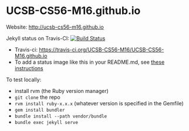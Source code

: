 # UCSB-CS56-M16.github.io

Website: http://ucsb-cs56-m16.github.io

Jekyll status on Travis-CI: [![Build Status](https://travis-ci.org/UCSB-CS56-M16/UCSB-CS56-M16.github.io.svg?branch=master)](https://travis-ci.org/UCSB-CS56-M16/UCSB-CS56-M16.github.io)
* Travis-ci: https://travis-ci.org/UCSB-CS56-M16/UCSB-CS56-M16.github.io
* To add a status image like this in your README.md, see [these instructions](https://docs.travis-ci.com/user/status-images/)

To test locally:
* install rvm (the Ruby version manager)
* `git clone` the repo
* `rvm install ruby-x.x.x` (whatever version is specified in the Gemfile)
* `gem install bundler`
* `bundle install --path vendor/bundle`
* `bundle exec jekyll serve`
